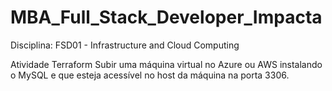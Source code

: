 # MBA_Full_Stack_Developer_Impacta

Disciplina: FSD01 - Infrastructure and Cloud Computing

Atividade Terraform
Subir uma máquina virtual no Azure ou AWS instalando o MySQL e que esteja acessível no host da máquina na porta 3306.